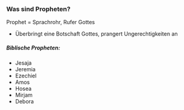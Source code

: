 
### Was sind Propheten?

Prophet = Sprachrohr, Rufer Gottes
* Überbringt eine Botschaft Gottes, prangert Ungerechtigkeiten an

##### Biblische Propheten:
* Jesaja
* Jeremia
* Ezechiel
* Amos
* Hosea
* Mirjam
* Debora